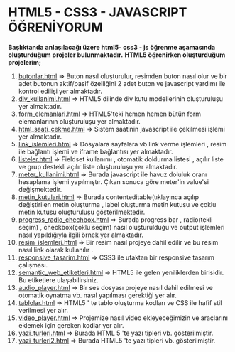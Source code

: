 # HTML5 - CSS3 - JAVASCRIPT ÖĞRENİYORUM
**Başlıktanda anlaşılacağı üzere html5- css3 - js öğrenme aşamasında oluşturduğum projeler bulunmaktadır.**
**HTML5  öğrenirken oluşturduğum projelerim;**

 1. [butonlar.html](html5/butonlar.html) => Buton nasıl oluşturulur, resimden buton nasıl olur ve bir adet butonun aktif/pasif özelliğini 2 adet buton ve javascript yardımı  ile kontrol edilişi yer almaktadır.
 2. [div_kullanimi.html](html5/div_kullanimi.html) => HTML5 dilinde div kutu modellerinin oluşturuluşu yer almaktadır.
 3. [form_elemanlari.html](html5/form_elemanlari.html) => HTML5'teki hemen hemen bütün form elemanlarının oluşturuluşu yer almaktadır.
 4. [html_saati_cekme.html](html5/html_saati_cekme.html) => Sistem saatinin javascript ile çekilmesi işlemi yer almaktadır.
 5. [link_islemleri.html](html5/link_islemleri.html) => Dosyalara sayfalara vb link verme işlemleri , resim ile bağlantı işlemi ve iframe bağlantısı yer almaktadır.
 6. [listeler.html](html5/listeler.html) => Fieldset kullanımı , otomatik doldurma listesi , açılır liste ve grup destekli açılır liste oluşturuluşu yer almaktadır.
 7. [meter_kullanimi.html](html5/meter_kullanimi.html) => Burada javascript ile havuz doluluk oranı hesaplama işlemi yapılmıştır. Çıkan sonuca göre meter'in value'si değişmektedir.
 8. [metin_kutulari.html](html5/metinkutulari.html) => Burada contenteditable(tıklayınca açılıp değiştirilen metin oluşturma , label oluşturma metin kutusu ve çoklu metin kutusu oluşturuluşu gösterilmektedir.
 9. [progress_radio_chechbox.html](html5/progress_radio_chechbox.html) => Burada progress bar , radio(tekli seçim) , checkbox(çoklu seçim) nasıl oluşturulduğu ve output işlemleri nasıl yapıldığıyla ilgili örnek yer almaktadır.
 10. [resim_islemleri.html](html5/resimislemleri.html) => Bir resim nasıl projeye dahil edilir ve bu resim nasıl link olarak kullanılır .
 11. [responsive_tasarim.html](html5/responsive_tasarim.html) => CSS3 ile ufaktan bir responsive tasarım çalışması.
 12. [semantic_web_etiketleri.html](html5/semantic_web_etiketleri.html) => HTML5 ile gelen yeniliklerden birisidir. Bu etiketlere ulaşabilirsiniz.
 13. [audio_player.html](html5/audio_player.html) => Bir ses dosyası projeye nasıl dahil edilmesi ve otomatik oynatma vb. nasıl yapılması gerektiği yer alır.
 14. [tablolar.html](html5/tablolar.html) => HTML5 ' te tablo oluşturma kodları ve CSS ile hafif stil verilmesi yer alır.
 15. [video_player.html](html5/video_player.html) => Projemize nasıl video ekleyeceğimizin ve araçlarını eklemek için gereken kodlar yer alır.
 16. [yazi_turleri.html](html5/yazi_turlari.html) => Burada HTML 5 'te yazı tipleri vb. gösterilmiştir.
 17. [yazi_turleri2.html](html5/yazi_turleri2.html) => Burada HTML5 'te yazı tipleri vb. gösterilmiştir.
